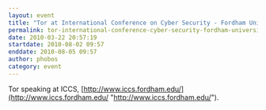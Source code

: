 ```yaml
---
layout: event
title: "Tor at International Conference on Cyber Security - Fordham University"
permalink: tor-international-conference-cyber-security-fordham-university
date: 2010-03-22 20:57:19
startdate: 2010-08-02 09:57
enddate: 2010-08-05 09:57
author: phobos
category: event
---
```


Tor speaking at ICCS, [http://www.iccs.fordham.edu/](http://www.iccs.fordham.edu/ "http://www.iccs.fordham.edu/").
